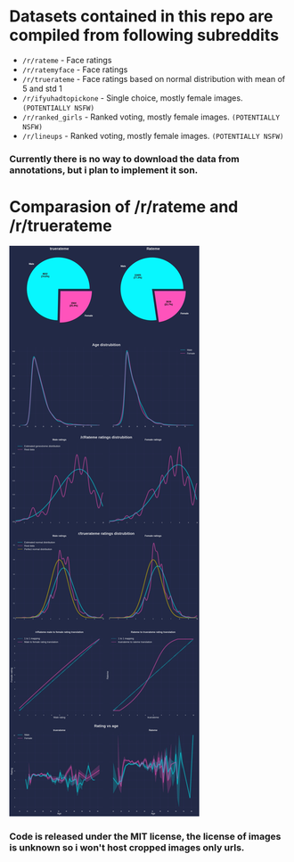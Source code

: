 # Datasets contained in this repo are compiled from following subreddits
- `/r/rateme` - Face ratings
- `/r/ratemyface` - Face ratings
- `/r/truerateme` - Face ratings based on normal distribution with mean of 5 and std 1
- `/r/ifyuhadtopickone` - Single choice, mostly female images. ``(POTENTIALLY NSFW)``
- `/r/ranked_girls` - Ranked voting, mostly female images. ``(POTENTIALLY NSFW)``
- `/r/lineups` - Ranked voting, mostly female images. ``(POTENTIALLY NSFW)``
### Currently there is no way to download the data from annotations, but i plan to implement it son.
# Comparasion of /r/rateme and /r/truerateme
![Poster](poster.jpg)
### Code is released under the MIT license, the license of images is unknown so i won't host cropped images only urls.